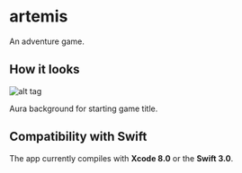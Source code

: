 # artemis
An adventure game.


## How it looks
![alt tag](https://cloud.githubusercontent.com/)

Aura background for starting game title.



## Compatibility with Swift
The app currently compiles with <b>Xcode 8.0</b> or the <b>Swift 3.0</b>.

